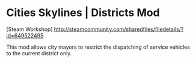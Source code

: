 # Cities Skylines | Districts Mod

[Steam Workshop]
http://steamcommunity.com/sharedfiles/filedetails/?id=649522495

This mod allows city mayors to restrict the dispatching of service vehicles to the current district only.
